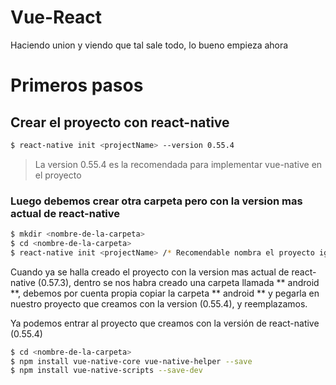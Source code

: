 # Vue-React
Haciendo union y viendo que tal sale todo, lo bueno empieza ahora

# Primeros pasos

## Crear el proyecto con react-native
```sh
$ react-native init <projectName> --version 0.55.4
```
> La version 0.55.4 es la recomendada para implementar vue-native en el proyecto

### Luego debemos crear otra carpeta pero con la version mas actual de react-native
```sh
$ mkdir <nombre-de-la-carpeta>
$ cd <nombre-de-la-carpeta>
$ react-native init <projectName> /* Recomendable nombra el proyecto igual que el proyecto con la version(0.55.4)
```

Cuando ya se halla creado el proyecto con la version mas actual de react-native (0.57.3), dentro se nos habra creado una carpeta llamada ** android **, debemos por cuenta propia copiar la carpeta ** android ** y pegarla en nuestro proyecto que creamos con la version (0.55.4), y reemplazamos.

Ya podemos entrar al proyecto que creamos con la versión de react-native (0.55.4)
```sh
$ cd <nombre-de-la-carpeta>
$ npm install vue-native-core vue-native-helper --save
$ npm install vue-native-scripts --save-dev
```